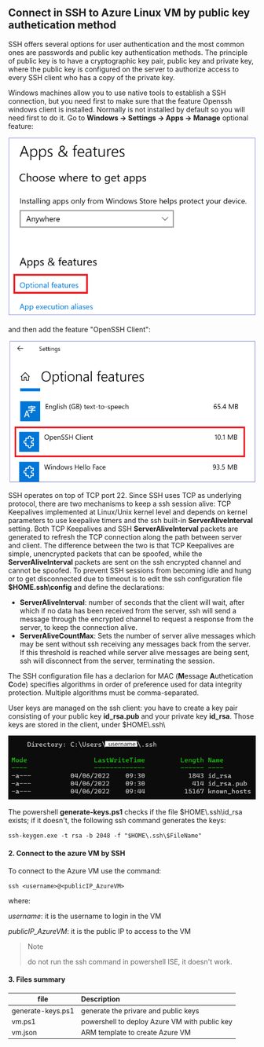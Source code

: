 <properties
pageTitle= 'Connect to Azure Linux VMs through public key authetication method'
description= "ARM template to create a Linux VM"
documentationcenter: na
services="networking"
documentationCenter="na"
authors="fabferri"
manager=""
editor=""/>

<tags
   ms.service="configuration-Example-Azure"
   ms.devlang="na"
   ms.topic="article"
   ms.tgt_pltfrm="na"
   ms.workload="na"
   ms.date="16/02/2020"
   ms.author="fabferri" />

## Connect in SSH to Azure Linux VM by public key authetication method 
SSH offers several options for user authentication and the most common ones are passwords and public key authentication methods. The principle of public key is to have a cryptographic key pair, public key and private key, where the public key is configured on the server to authorize access to every SSH client who has a copy of the private key.

Windows machines allow you to use native tools to establish a SSH connection, but you need first to make sure that the feature Openssh windows client is installed. Normally is not installed by default so you will need first to do it. Go to **Windows -> Settings -> Apps -> Manage** optional feature:

[![1]][1]

and then add the feature "OpenSSH Client":

[![2]][2]

SSH operates on top of TCP port 22. Since SSH uses TCP as underlying protocol, there are two mechanisms to keep a ssh session alive: TCP Keepalives implemented at Linux/Unix kernel level and depends on kernel parameters to use keepalive timers and the ssh built-in **ServerAliveInterval** setting.
Both TCP Keepalives and SSH **ServerAliveInterval** packets are generated to refresh the TCP connection  along the path between server and client. The difference between the two is that TCP Keepalives are simple, unencrypted packets that can be spoofed, while the **ServerAliveInterval** packets are sent on the ssh encrypted channel and cannot be spoofed.
To prevent SSH sessions from becoming idle and hung or to get disconnected due to timeout is to edit  the ssh configuration file **$HOME\.ssh\config** and define the declarations:

* **ServerAliveInterval**: number of seconds that the client will wait, after which if no data has been received from the server, ssh will send a message through the encrypted channel to request a response from the server, to keep the connection alive.
* **ServerAliveCountMax**: Sets the number of server alive messages which may be sent without ssh receiving any messages back from the server. If this threshold is reached while server alive messages are being sent, ssh will disconnect from the server, terminating the session.

The SSH configuration file has a declarion for MAC (**M**essage **A**uthetication **C**ode) specifies algorithms in order of preference used for data integrity protection. Multiple algorithms must be comma-separated.

User keys are managed on the ssh client: you have to create a key pair consisting of your public key **id_rsa.pub** and your private key **id_rsa**. Those keys are stored in the client, under $HOME\\.ssh\


[![3]][3]

The powershell **generate-keys.ps1** checks if the file $HOME\\.ssh\id_rsa exists; if it doesn't, the following ssh command generates the keys:

```console
ssh-keygen.exe -t rsa -b 2048 -f "$HOME\.ssh\$FileName"
```



#### <a name="ssh"></a>2. Connect to the azure VM by SSH
To connect to the Azure VM use the command:
```console
ssh <username>@<publicIP_AzureVM>
```
where:

*username*: it is the username to login in the VM

*publicIP_AzureVM*: it is the public IP to access to the VM

> Note
>
>  do not run the ssh command in powershell ISE, it doesn't work.
>

#### <a name="ssh"></a>3. Files summary

| file             | Description                                  |
| ---------------- |:---------------------------------------------|
| generate-keys.ps1| generate the privare and public keys         |
| vm.ps1           | powershell to deploy Azure VM with public key|
| vm.json          | ARM template to create Azure VM              |


<!--Image References-->

[1]: ./media/windows-optional-features.png "windows 10 optional features"
[2]: ./media/open-ssh-client.png "OpenSSH client"
[3]: ./media/ssh-folder.png "ssh folder"
<!--Link References-->

